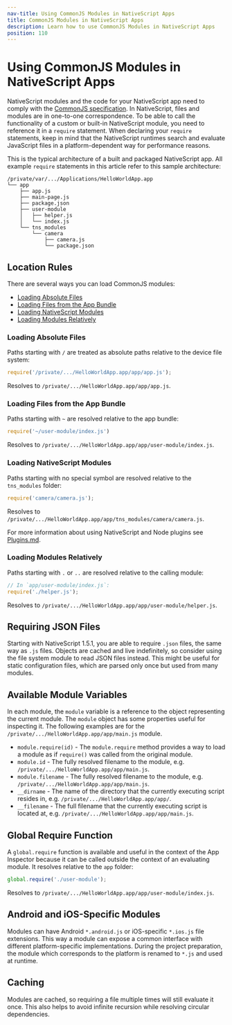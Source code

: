 ```yaml
---
nav-title: Using CommonJS Modules in NativeScript Apps
title: CommonJS Modules in NativeScript Apps
description: Learn how to use CommonJS Modules in NativeScript Apps
position: 110
---
```


# Using CommonJS Modules in NativeScript Apps

NativeScript modules and the code for your NativeScript app need to comply with the [CommonJS specification](http://wiki.commonjs.org/wiki/Modules/1.1.1). In NativeScript, files and modules are in one-to-one correspondence. To be able to call the functionality of a custom or built-in NativeScript module, you need to reference it in a `require` statement. When declaring your `require` statements, keep in mind that the NativeScript runtimes search and evaluate JavaScript files in a platform-dependent way for performance reasons.

This is the typical architecture of a built and packaged NativeScript app. All example `require` statements in this article refer to this sample architecture:

``` Shell
/private/var/.../Applications/HelloWorldApp.app
└── app
    ├── app.js
    ├── main-page.js
    ├── package.json
    ├── user-module
    │   ├── helper.js
    │   └── index.js
    └── tns_modules
        └── camera
            ├── camera.js
            └── package.json
```

## Location Rules

There are several ways you can load CommonJS modules:

* [Loading Absolute Files](#loading-absolute-files)
* [Loading Files from the App Bundle](#loading-files-from-the-app-bundle)
* [Loading NativeScript Modules](#loading-nativescript-modules)
* [Loading Modules Relatively](#loading-modules-relatively)

### Loading Absolute Files

Paths starting with `/` are treated as absolute paths relative to the device file system:

``` JavaScript
require('/private/.../HelloWorldApp.app/app/app.js');
```

Resolves to `/private/.../HelloWorldApp.app/app/app.js`.

### Loading Files from the App Bundle

Paths starting with `~` are resolved relative to the app bundle:

``` JavaScript
require('~/user-module/index.js')
```

Resolves to `/private/.../HelloWorldApp.app/app/user-module/index.js`.

### Loading NativeScript Modules

Paths starting with no special symbol are resolved relative to the `tns_modules` folder:

``` JavaScript
require('camera/camera.js');
```

Resolves to `/private/.../HelloWorldApp.app/app/tns_modules/camera/camera.js`.

For more information about using NativeScript and Node plugins see [Plugins.md](../plugins/plugins.md).

### Loading Modules Relatively

Paths starting with `.` or `..` are resolved relative to the calling module:

``` JavaScript
// In `app/user-module/index.js`:
require('./helper.js');
```

Resolves to `/private/.../HelloWorldApp.app/app/user-module/helper.js`.

## Requiring JSON Files

Starting with NativeScript 1.5.1, you are able to require `.json` files, the same way as `.js` files. Objects are cached and live indefinitely, so consider using the file system module to read JSON files instead. This might be useful for static configuration files, which are parsed only once but used from many modules.

## Available Module Variables

In each module, the `module` variable is a reference to the object representing the current module. The `module` object has some properties useful for inspecting it. The following examples are for the `/private/.../HelloWorldApp.app/app/main.js` module.

* `module.require(id)` - The `module.require` method provides a way to load a module as if `require()` was called from the original module.
* `module.id` - The fully resolved filename to the module, e.g. `/private/.../HelloWorldApp.app/app/main.js`.
* `module.filename` - The fully resolved filename to the module, e.g. `/private/.../HelloWorldApp.app/app/main.js`.
* `__dirname` - The name of the directory that the currently executing script resides in, e.g. `/private/.../HelloWorldApp.app/app/`.
* `__filename` - The full filename that the currently executing script is located at, e.g. `/private/.../HelloWorldApp.app/app/main.js`.

## Global Require Function

A `global.require` function is available and useful in the context of the App Inspector because it can be called outside the context of an evaluating module. It resolves relative to the `app` folder:

``` JavaScript
global.require('./user-module');
```

Resolves to `/private/.../HelloWorldApp.app/app/user-module/index.js`.

## Android and iOS-Specific Modules

Modules can have Android `*.android.js` or iOS-specific `*.ios.js` file extensions. This way a module can expose a common interface with different platform-specific implementations. During the project preparation, the module which corresponds to the platform is renamed to `*.js` and used at runtime.

## Caching

Modules are cached, so requiring a file multiple times will still evaluate it once. This also helps to avoid infinite recursion while resolving circular dependencies.
